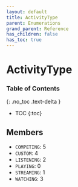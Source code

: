```yaml
---
layout: default
title: ActivityType
parent: Enumerations
grand_parent: Reference
has_children: false
has_toc: true
---
```


# ActivityType
### Table of Contents
{: .no_toc .text-delta }

- TOC
{:toc}
## Members
- `COMPETING`: 5
- `CUSTOM`: 4
- `LISTENING`: 2
- `PLAYING`: 0
- `STREAMING`: 1
- `WATCHING`: 3
